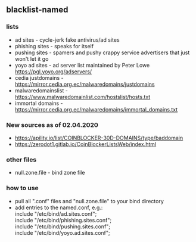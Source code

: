 ## blacklist-named

### lists
* ad sites - cycle-jerk fake antivirus/ad sites
* phishing sites - speaks for itself
* pushing sites - spamers and pushy crappy service advertisers that just won't let it go
* yoyo ad sites - ad server list maintained by Peter Lowe https://pgl.yoyo.org/adservers/
* cedia justdomains - https://mirror.cedia.org.ec/malwaredomains/justdomains
* malwaredomainslist - https://www.malwaredomainlist.com/hostslist/hosts.txt
* immortal domains - https://mirror.cedia.org.ec/malwaredomains/immortal_domains.txt

### New sources as of 02.04.2020
* https://apility.io/list/COINBLOCKER-30D-DOMAINS/type/baddomain
* https://zerodot1.gitlab.io/CoinBlockerListsWeb/index.html

### other files
* null.zone.file - bind zone file

### how to use
* pull all ".conf" files and "null.zone.file" to your bind directory
* add entries to the named.conf, e.g.:<br/>
  include "/etc/bind/ad.sites.conf";<br/>
  include "/etc/bind/phishing.sites.conf";<br/>
  include "/etc/bind/pushing.sites.conf";<br/>
  include "/etc/bind/yoyo.ad.sites.conf";
